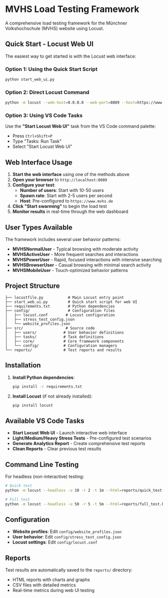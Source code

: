 # MVHS Load Testing Framework

A comprehensive load testing framework for the Münchner Volkshochschule (MVHS) website using Locust.

## Quick Start - Locust Web UI

The easiest way to get started is with the Locust web interface:

### Option 1: Using the Quick Start Script
```bash
python start_web_ui.py
```

### Option 2: Direct Locust Command
```bash
python -m locust --web-host=0.0.0.0 --web-port=8089 --host=https://www.mvhs.de
```

### Option 3: Using VS Code Tasks
Use the **"Start Locust Web UI"** task from the VS Code command palette:
- Press `Ctrl+Shift+P` 
- Type "Tasks: Run Task"
- Select "Start Locust Web UI"

## Web Interface Usage

1. **Start the web interface** using one of the methods above
2. **Open your browser** to `http://localhost:8089`
3. **Configure your test**:
   - **Number of users**: Start with 10-50 users
   - **Spawn rate**: Start with 2-5 users per second
   - **Host**: Pre-configured to `https://www.mvhs.de`
4. **Click "Start swarming"** to begin the load test
5. **Monitor results** in real-time through the web dashboard

## User Types Available

The framework includes several user behavior patterns:

- **MVHSNormalUser** - Typical browsing with moderate activity
- **MVHSActiveUser** - More frequent searches and interactions  
- **MVHSPowerUser** - Rapid, focused interactions with intensive searching
- **MVHSBrowserUser** - Casual browsing with minimal search activity
- **MVHSMobileUser** - Touch-optimized behavior patterns

## Project Structure

```
├── locustfile.py           # Main Locust entry point
├── start_web_ui.py         # Quick start script for web UI
├── requirements.txt        # Python dependencies
├── config/                 # Configuration files
│   ├── locust.conf        # Locust configuration
│   ├── stress_test_config.json
│   └── website_profiles.json
├── src/                   # Source code
│   ├── users/            # User behavior definitions
│   ├── tasks/            # Task definitions
│   ├── core/             # Core framework components
│   └── config/           # Configuration managers
└── reports/              # Test reports and results
```

## Installation

1. **Install Python dependencies**:
   ```bash
   pip install -r requirements.txt
   ```

2. **Install Locust** (if not already installed):
   ```bash
   pip install locust
   ```

## Available VS Code Tasks

- **Start Locust Web UI** - Launch interactive web interface
- **Light/Medium/Heavy Stress Tests** - Pre-configured test scenarios
- **Generate Analytics Report** - Create comprehensive test reports
- **Clean Reports** - Clear previous test results

## Command Line Testing

For headless (non-interactive) testing:

```bash
# Quick test
python -m locust --headless -u 10 -r 2 -t 1m --html=reports/quick_test.html

# Full test  
python -m locust --headless -u 50 -r 5 -t 5m --html=reports/full_test.html
```

## Configuration

- **Website profiles**: Edit `config/website_profiles.json`
- **User behavior**: Edit `config/stress_test_config.json`
- **Locust settings**: Edit `config/locust.conf`

## Reports

Test results are automatically saved to the `reports/` directory:
- HTML reports with charts and graphs
- CSV files with detailed metrics
- Real-time metrics during web UI testing
